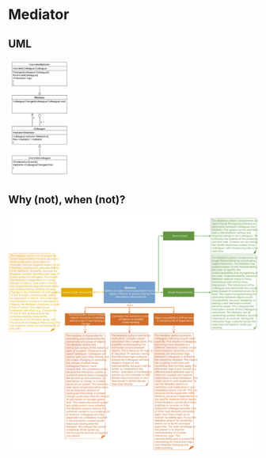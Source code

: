 # Mediator
## UML
<img src=MediatorUML.png width=25% height=25%>

## Why (not), when (not)?
![Mediator](https://raw.githubusercontent.com/NiekBeijloos/Design-Patterns/master/3.%20Behavioral/05.%20Mediator/Mediator.svg?raw=true)
